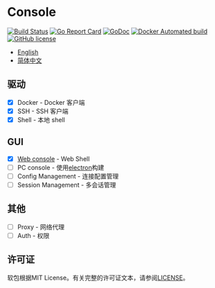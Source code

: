 # Console

[![Build Status](https://travis-ci.org/wzshiming/console.svg?branch=master)](https://travis-ci.org/wzshiming/console)
[![Go Report Card](https://goreportcard.com/badge/github.com/wzshiming/console)](https://goreportcard.com/report/github.com/wzshiming/console)
[![GoDoc](https://godoc.org/github.com/wzshiming/console?status.svg)](https://godoc.org/github.com/wzshiming/console)
[![Docker Automated build](https://img.shields.io/docker/cloud/automated/wzshiming/web_console.svg)](https://hub.docker.com/r/wzshiming/web_console)
[![GitHub license](https://img.shields.io/github/license/wzshiming/console.svg)](https://github.com/wzshiming/console/blob/master/LICENSE)

- [English](https://github.com/wzshiming/console/blob/master/README.md)
- [简体中文](https://github.com/wzshiming/console/blob/master/README_cn.md)

## 驱动
- [x] Docker - Docker 客户端
- [x] SSH - SSH 客户端
- [x] Shell - 本地 shell

## GUI
- [x] [Web console](https://github.com/wzshiming/console/blob/master/cmd/web_console/) - Web Shell
- [ ] PC console - 使用[electron](https://github.com/electron/electron)构建
- [ ] Config Management - 连接配置管理
- [ ] Session Management - 多会话管理

## 其他
- [ ] Proxy - 网络代理
- [ ] Auth - 权限
 
## 许可证

软包根据MIT License。有关完整的许可证文本，请参阅[LICENSE](https://github.com/wzshiming/console/blob/master/LICENSE)。
